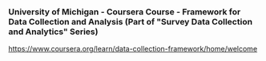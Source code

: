 ### University of Michigan - Coursera Course - Framework for Data Collection and Analysis (Part of "Survey Data Collection and Analytics" Series)

https://www.coursera.org/learn/data-collection-framework/home/welcome
